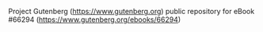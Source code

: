 Project Gutenberg (https://www.gutenberg.org) public repository for
eBook #66294 (https://www.gutenberg.org/ebooks/66294)
